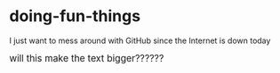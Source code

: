# doing-fun-things
I just want to mess around with GitHub since the Internet is down today

<html>
<body>
<big> will this make the text bigger?????? </big>
